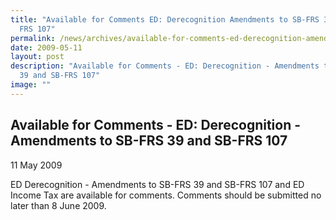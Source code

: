 ```yaml
---
title: "Available for Comments ED: Derecognition Amendments to SB-FRS 39 and SB
  FRS 107"
permalink: /news/archives/available-for-comments-ed-derecognition-amendments-to-sb-frs-39-and-sb-frs-107/
date: 2009-05-11
layout: post
description: "Available for Comments - ED: Derecognition - Amendments to SB-FRS
  39 and SB-FRS 107"
image: ""
---
```

Available for Comments - ED: Derecognition - Amendments to SB-FRS 39 and SB-FRS 107
-----------------------------------------------------------------------------------

11 May 2009

ED Derecognition - Amendments to SB-FRS 39 and SB-FRS 107 and ED Income Tax are available for comments. Comments should be submitted no later than 8 June 2009.